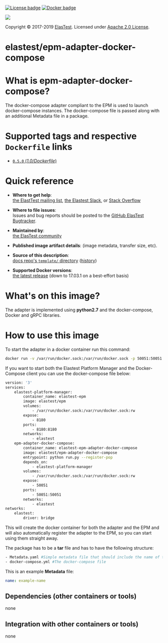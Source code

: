 [![License badge](https://img.shields.io/badge/license-Apache2-orange.svg)](http://www.apache.org/licenses/LICENSE-2.0)
[![Docker badge](https://img.shields.io/docker/pulls/elastest/epm-adapter-docker-compose.svg)](https://hub.docker.com/r/elastests/epm-adapter-docker-compose/)

<!-- Elastest logo -->
[![][ElasTest Logo]][ElasTest]

Copyright © 2017-2019 [ElasTest]. Licensed under [Apache 2.0 License].

elastest/epm-adapter-docker-compose
==============================

What is epm-adapter-docker-compose?
==============================

The docker-compose adapter compliant to the EPM is used to launch docker-compose instances. The docker-compose file is passed along with an additional Metadata file in a package. 

# Supported tags and respective `Dockerfile` links
-	[`0.5.0` (*1.0/Dockerfile*)](https://github.com/mpauls/epm-adapter-docker-compose/blob/0.5.0/Dockerfile)

# Quick reference

-	**Where to get help**:  
	[the ElastTest mailing list][ElasTest Public Mailing List], [the Elastest Slack][ElasTest Slack], or [Stack Overflow][StackOverflow]

-	**Where to file issues**:  
	Issues and bug reports should be posted to the [GitHub ElasTest Bugtracker].

-	**Maintained by**:  
	[the ElasTest community](https://github.com/elastest)

-	**Published image artifact details**:
	(image metadata, transfer size, etc).

-	**Source of this description**:  
	[docs repo's `template/` directory](https://github.com/mpauls/epm-adapter-docker-compose/blob/master/docs/Docker-epm-adapter-docker-compose.md) ([history](https://github.com//mpauls/epm-adapter-docker-compose/commits/master/docs/Docker-epm.md))

-	**Supported Docker versions**:  
	[the latest release](https://github.com/docker/docker/releases/latest) (down to 17.03.1 on a best-effort basis)

# What's on this image?


The adapter is implemented using **python2.7** and the docker-compose, Docker and gRPC libraries.


# How to use this image


To start the adapter in a docker container run this command:
```bash
docker run -v /var/run/docker.sock:/var/run/docker.sock -p 50051:50051 --expose 50051 -i -t epm-adapter-docker-compose
```

If you want to start both the Elastest Platform Manager and the Docker-Compose client you can use the docker-compose file below:

```bash
version: '3'
services:
    elastest-platform-manager:
        container_name: elastest-epm
        image: elastest/epm
        volumes:
            - /var/run/docker.sock:/var/run/docker.sock:rw
        expose:
            - 8180
        ports:
            - 8180:8180
        networks:
            - elastest
    epm-adapter-docker-compose:
        container_name: elastest-epm-adapter-docker-compose
        image: elastest/epm-adapter-docker-compose
        entrypoint: python run.py --register-pop
        depends_on:
            - elastest-platform-manager
        volumes:
            - /var/run/docker.sock:/var/run/docker.sock:rw
        expose: 
            - 50051
        ports:
            - 50051:50051
        networks:
            - elastest
networks:
    elastest:
        driver: bridge
```


This will create the docker container for both the adapter and the EPM and will also automatically register the adapter to the EPM, so you can start using them straight away.


The package has to be a **tar** file and has to have the following structure:

```bash
- Metadata.yaml #Simple metadata file that should include the name of the package
- docker-compose.yml #The docker-compose file
```

This is an example **Metadata** file:
```yaml
name: example-name
```

## Dependencies (other containers or tools)


none


## Integration with other containers or tools)


none

[Apache 2.0 License]: http://www.apache.org/licenses/LICENSE-2.0
[ElasTest]: http://elastest.io/
[ElasTest Logo]: http://elastest.io/images/logos_elastest/elastest-logo-gray-small.png
[ElasTest Twitter]: https://twitter.com/elastestio
[GitHub ElasTest Group]: https://github.com/elastest
[GitHub ElasTest Bugtracker]: https://github.com/elastest/bugtracker
[ElasTest Public Mailing List]: https://groups.google.com/forum/#!forum/elastest-users
[StackOverflow]: http://stackoverflow.com/questions/tagged/elastest
[ElasTest Slack]: elastest.slack.com
